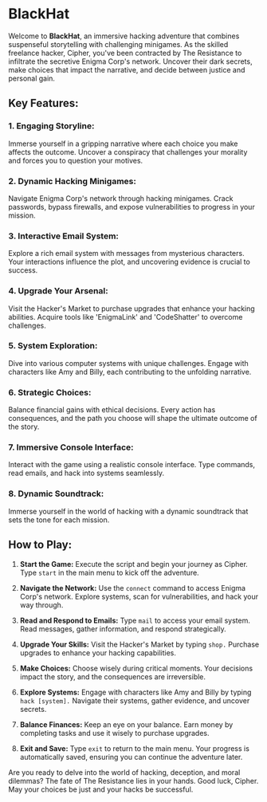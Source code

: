 # BlackHat

Welcome to **BlackHat**, an immersive hacking adventure that combines suspenseful storytelling with challenging minigames. As the skilled freelance hacker, Cipher, you've been contracted by The Resistance to infiltrate the secretive Enigma Corp's network. Uncover their dark secrets, make choices that impact the narrative, and decide between justice and personal gain.

## Key Features:

### 1. **Engaging Storyline:**
   Immerse yourself in a gripping narrative where each choice you make affects the outcome. Uncover a conspiracy that challenges your morality and forces you to question your motives.

### 2. **Dynamic Hacking Minigames:**
   Navigate Enigma Corp's network through hacking minigames. Crack passwords, bypass firewalls, and expose vulnerabilities to progress in your mission.

### 3. **Interactive Email System:**
   Explore a rich email system with messages from mysterious characters. Your interactions influence the plot, and uncovering evidence is crucial to success.

### 4. **Upgrade Your Arsenal:**
   Visit the Hacker's Market to purchase upgrades that enhance your hacking abilities. Acquire tools like 'EnigmaLink' and 'CodeShatter' to overcome challenges.

### 5. **System Exploration:**
   Dive into various computer systems with unique challenges. Engage with characters like Amy and Billy, each contributing to the unfolding narrative.

### 6. **Strategic Choices:**
   Balance financial gains with ethical decisions. Every action has consequences, and the path you choose will shape the ultimate outcome of the story.

### 7. **Immersive Console Interface:**
   Interact with the game using a realistic console interface. Type commands, read emails, and hack into systems seamlessly.

### 8. **Dynamic Soundtrack:**
   Immerse yourself in the world of hacking with a dynamic soundtrack that sets the tone for each mission.

## How to Play:

1. **Start the Game:**
   Execute the script and begin your journey as Cipher. Type `start` in the main menu to kick off the adventure.

2. **Navigate the Network:**
   Use the `connect` command to access Enigma Corp's network. Explore systems, scan for vulnerabilities, and hack your way through.

3. **Read and Respond to Emails:**
   Type `mail` to access your email system. Read messages, gather information, and respond strategically.

4. **Upgrade Your Skills:**
   Visit the Hacker's Market by typing `shop.` Purchase upgrades to enhance your hacking capabilities.

5. **Make Choices:**
   Choose wisely during critical moments. Your decisions impact the story, and the consequences are irreversible.

6. **Explore Systems:**
   Engage with characters like Amy and Billy by typing `hack [system].` Navigate their systems, gather evidence, and uncover secrets.

7. **Balance Finances:**
   Keep an eye on your balance. Earn money by completing tasks and use it wisely to purchase upgrades.

8. **Exit and Save:**
   Type `exit` to return to the main menu. Your progress is automatically saved, ensuring you can continue the adventure later.

Are you ready to delve into the world of hacking, deception, and moral dilemmas? The fate of The Resistance lies in your hands. Good luck, Cipher. May your choices be just and your hacks be successful.